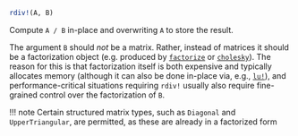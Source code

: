 ```julia
rdiv!(A, B)
```

Compute `A / B` in-place and overwriting `A` to store the result.

The argument `B` should *not* be a matrix.  Rather, instead of matrices it should be a factorization object (e.g. produced by [`factorize`](@ref) or [`cholesky`](@ref)). The reason for this is that factorization itself is both expensive and typically allocates memory (although it can also be done in-place via, e.g., [`lu!`](@ref)), and performance-critical situations requiring `rdiv!` usually also require fine-grained control over the factorization of `B`.

!!! note
    Certain structured matrix types, such as `Diagonal` and `UpperTriangular`, are permitted, as these are already in a factorized form

